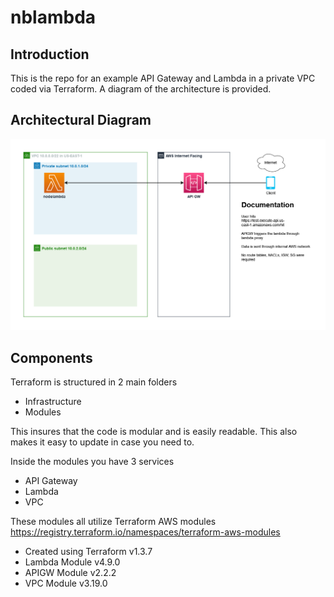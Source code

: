 # nblambda

## Introduction
This is the repo for an example API Gateway and Lambda in a private VPC coded via Terraform. A diagram of the architecture is provided.

## Architectural Diagram
![Diagram](https://github.com/hatchcanon/nblambda/raw/master/lambda%20diagram.drawio.png)

## Components
Terraform is structured in 2 main folders
* Infrastructure
* Modules

This insures that the code is modular and is easily readable. This also makes it easy to update in case you need to.

Inside the modules you have 3 services
* API Gateway
* Lambda
* VPC

These modules all utilize Terraform AWS modules https://registry.terraform.io/namespaces/terraform-aws-modules
* Created using Terraform v1.3.7
* Lambda Module v4.9.0
* APIGW Module v2.2.2
* VPC Module v3.19.0